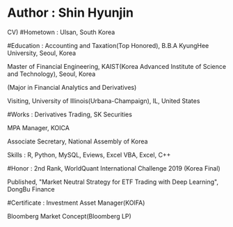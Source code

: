 # Author : Shin Hyunjin

CV)
#Hometown : Ulsan, South Korea

#Education : 
Accounting and Taxation(Top Honored), B.B.A KyungHee University, Seoul, Korea

Master of Financial Engineering, KAIST(Korea Advanced Institute of Science and Technology), Seoul, Korea

(Major in Financial Analytics and Derivatives)

Visiting, University of Illinois(Urbana-Champaign), IL, United States

#Works : 
Derivatives Trading, SK Securities

MPA Manager, KOICA

Associate Secretary, National Assembly of Korea

Skills : R, Python, MySQL, Eviews, Excel VBA, Excel, C++

#Honor :
2nd Rank, WorldQuant International Challenge 2019 (Korea Final)

Published, "Market Neutral Strategy for ETF Trading with Deep Learning", DongBu Finance

#Certificate :
Investment Asset Manager(KOIFA)

Bloomberg Market Concept(Bloomberg LP)
